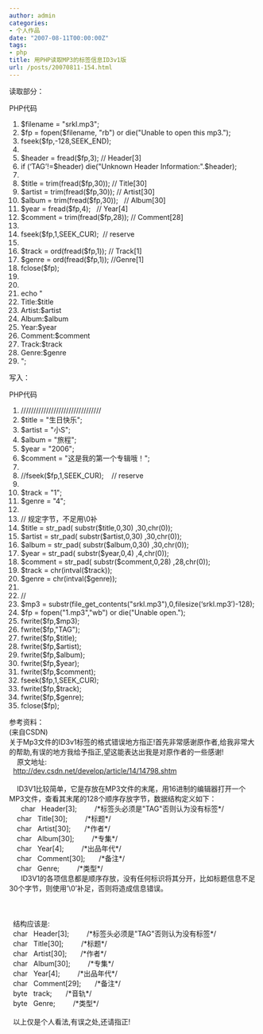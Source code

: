 ```yaml
---
author: admin
categories:
- 个人作品
date: "2007-08-11T00:00:00Z"
tags:
- php
title: 用PHP读取MP3的标签信息ID3v1版
url: /posts/20070811-154.html
---
```

读取部分：

<div class="codeText">
  <div class="codeHead">
    PHP代码
  </div>
  
  <ol class="dp-c">
    <li class="alt">
      <span><span class="vars">$filename</span><span>&nbsp;=&nbsp;</span><span class="string">"srkl.mp3"</span><span>;&nbsp;&nbsp;</span></span>
    </li>
    <li class="">
      <span><span class="vars">$fp</span><span>&nbsp;=&nbsp;</span><span class="func">fopen</span><span>(</span><span class="vars">$filename</span><span>,&nbsp;</span><span class="string">"rb"</span><span>)&nbsp;</span><span class="keyword">or</span><span>&nbsp;</span><span class="keyword">die</span><span>(</span><span class="string">"Unable&nbsp;to&nbsp;open&nbsp;this&nbsp;mp3."</span><span>);&nbsp;&nbsp;</span></span>
    </li>
    <li class="alt">
      <span><span class="func">fseek</span><span>(</span><span class="vars">$fp</span><span>,-128,SEEK_END);&nbsp;&nbsp;</span></span>
    </li>
    <li class="">
      <span>&nbsp;&nbsp;</span>
    </li>
    <li class="alt">
      <span><span class="vars">$header</span><span>&nbsp;=&nbsp;</span><span class="func">fread</span><span>(</span><span class="vars">$fp</span><span>,3);&nbsp;</span><span class="comment">//&nbsp;Header[3]</span><span>&nbsp;&nbsp;</span></span>
    </li>
    <li class="">
      <span><span class="keyword">if</span><span>&nbsp;(</span><span class="string">&#8216;TAG&#8217;</span><span>!=</span><span class="vars">$header</span><span>)&nbsp;</span><span class="keyword">die</span><span>(</span><span class="string">"Unknown&nbsp;Header&nbsp;Information:"</span><span>.</span><span class="vars">$header</span><span>);&nbsp;&nbsp;</span></span>
    </li>
    <li class="alt">
      <span>&nbsp;&nbsp;</span>
    </li>
    <li class="">
      <span><span class="vars">$title</span><span>&nbsp;=&nbsp;trim(</span><span class="func">fread</span><span>(</span><span class="vars">$fp</span><span>,30));&nbsp;</span><span class="comment">//&nbsp;Title[30]</span><span>&nbsp;&nbsp;</span></span>
    </li>
    <li class="alt">
      <span><span class="vars">$artist</span><span>&nbsp;=&nbsp;trim(</span><span class="func">fread</span><span>(</span><span class="vars">$fp</span><span>,30));&nbsp;</span><span class="comment">//&nbsp;Artist[30]</span><span>&nbsp;&nbsp;</span></span>
    </li>
    <li class="">
      <span><span class="vars">$album</span><span>&nbsp;=&nbsp;trim(</span><span class="func">fread</span><span>(</span><span class="vars">$fp</span><span>,30));&nbsp;&nbsp;&nbsp;</span><span class="comment">//&nbsp;Album[30]</span><span>&nbsp;&nbsp;</span></span>
    </li>
    <li class="alt">
      <span><span class="vars">$year</span><span>&nbsp;=&nbsp;</span><span class="func">fread</span><span>(</span><span class="vars">$fp</span><span>,4);&nbsp;&nbsp;&nbsp;</span><span class="comment">//&nbsp;Year[4]</span><span>&nbsp;&nbsp;</span></span>
    </li>
    <li class="">
      <span><span class="vars">$comment</span><span>&nbsp;=&nbsp;trim(</span><span class="func">fread</span><span>(</span><span class="vars">$fp</span><span>,28));&nbsp;</span><span class="comment">//&nbsp;Comment[28]</span><span>&nbsp;&nbsp;</span></span>
    </li>
    <li class="alt">
      <span>&nbsp;&nbsp;</span>
    </li>
    <li class="">
      <span><span class="func">fseek</span><span>(</span><span class="vars">$fp</span><span>,1,SEEK_CUR);&nbsp;&nbsp;</span><span class="comment">//&nbsp;reserve</span><span>&nbsp;&nbsp;</span></span>
    </li>
    <li class="alt">
      <span>&nbsp;&nbsp;</span>
    </li>
    <li class="">
      <span><span class="vars">$track</span><span>&nbsp;=&nbsp;ord(</span><span class="func">fread</span><span>(</span><span class="vars">$fp</span><span>,1));&nbsp;</span><span class="comment">//&nbsp;Track[1]</span><span>&nbsp;&nbsp;</span></span>
    </li>
    <li class="alt">
      <span><span class="vars">$genre</span><span>&nbsp;=&nbsp;ord(</span><span class="func">fread</span><span>(</span><span class="vars">$fp</span><span>,1));&nbsp;</span><span class="comment">//Genre[1]</span><span>&nbsp;&nbsp;</span></span>
    </li>
    <li class="">
      <span>fclose(<span class="vars">$fp</span><span>);&nbsp;&nbsp;</span></span>
    </li>
    <li class="alt">
      <span>&nbsp;&nbsp;</span>
    </li>
    <li class="">
      <span>&nbsp;&nbsp;</span>
    </li>
    <li class="alt">
      <span><span class="func">echo</span><span>&nbsp;</span><span class="string">"</span>&nbsp;</span>
    </li>
    <li class="">
      <span><span class="string">Title:$title</span>&nbsp;</span>
    </li>
    <li class="alt">
      <span><span class="string">Artist:$artist</span>&nbsp;</span>
    </li>
    <li class="">
      <span><span class="string">Album:$album</span>&nbsp;</span>
    </li>
    <li class="alt">
      <span><span class="string">Year:$year</span>&nbsp;</span>
    </li>
    <li class="">
      <span><span class="string">Comment:$comment</span>&nbsp;</span>
    </li>
    <li class="alt">
      <span><span class="string">Track:$track</span>&nbsp;</span>
    </li>
    <li class="">
      <span><span class="string">Genre:$genre</span>&nbsp;</span>
    </li>
    <li class="alt">
      <span><span class="string">"</span><span>;&nbsp;&nbsp;</span></span>
    </li>
  </ol>
</div>

写入：

<div class="codeText">
  <div class="codeHead">
    PHP代码
  </div>
  
  <ol class="dp-c">
    <li class="alt">
      <span><span class="comment">////////////////////////////////</span><span>&nbsp;&nbsp;</span></span>
    </li>
    <li class="">
      <span><span class="vars">$title</span><span>&nbsp;=&nbsp;</span><span class="string">"生日快乐"</span><span>;&nbsp;&nbsp;</span></span>
    </li>
    <li class="alt">
      <span><span class="vars">$artist</span><span>&nbsp;=&nbsp;</span><span class="string">"小S"</span><span>;&nbsp;&nbsp;</span></span>
    </li>
    <li class="">
      <span><span class="vars">$album</span><span>&nbsp;=&nbsp;</span><span class="string">"旅程"</span><span>;&nbsp;&nbsp;</span></span>
    </li>
    <li class="alt">
      <span><span class="vars">$year</span><span>&nbsp;=&nbsp;</span><span class="string">"2006"</span><span>;&nbsp;&nbsp;</span></span>
    </li>
    <li class="">
      <span><span class="vars">$comment</span><span>&nbsp;=&nbsp;</span><span class="string">"这是我的第一个专辑哦！"</span><span>;&nbsp;&nbsp;</span></span>
    </li>
    <li class="alt">
      <span>&nbsp;&nbsp;</span>
    </li>
    <li class="">
      <span><span class="comment">//fseek($fp,1,SEEK_CUR);&nbsp;&nbsp;&nbsp;&nbsp;//&nbsp;reserve</span><span>&nbsp;&nbsp;</span></span>
    </li>
    <li class="alt">
      <span>&nbsp;&nbsp;</span>
    </li>
    <li class="">
      <span><span class="vars">$track</span><span>&nbsp;=&nbsp;</span><span class="string">"1"</span><span>;&nbsp;&nbsp;</span></span>
    </li>
    <li class="alt">
      <span><span class="vars">$genre</span><span>&nbsp;=&nbsp;</span><span class="string">"4"</span><span>;&nbsp;&nbsp;</span></span>
    </li>
    <li class="">
      <span>&nbsp;&nbsp;</span>
    </li>
    <li class="alt">
      <span><span class="comment">//&nbsp;规定字节，不足用\0补</span><span>&nbsp;&nbsp;</span></span>
    </li>
    <li class="">
      <span><span class="vars">$title</span><span>&nbsp;=&nbsp;</span><span class="func">str_pad</span><span>(&nbsp;</span><span class="func">substr</span><span>(</span><span class="vars">$title</span><span>,0,30)&nbsp;,30,</span><span class="func">chr</span><span>(0));&nbsp;&nbsp;</span></span>
    </li>
    <li class="alt">
      <span><span class="vars">$artist</span><span>&nbsp;=&nbsp;</span><span class="func">str_pad</span><span>(&nbsp;</span><span class="func">substr</span><span>(</span><span class="vars">$artist</span><span>,0,30)&nbsp;,30,</span><span class="func">chr</span><span>(0));&nbsp;&nbsp;</span></span>
    </li>
    <li class="">
      <span><span class="vars">$album</span><span>&nbsp;=&nbsp;</span><span class="func">str_pad</span><span>(&nbsp;</span><span class="func">substr</span><span>(</span><span class="vars">$album</span><span>,0,30)&nbsp;,30,</span><span class="func">chr</span><span>(0));&nbsp;&nbsp;</span></span>
    </li>
    <li class="alt">
      <span><span class="vars">$year</span><span>&nbsp;=&nbsp;</span><span class="func">str_pad</span><span>(&nbsp;</span><span class="func">substr</span><span>(</span><span class="vars">$year</span><span>,0,4)&nbsp;,4,</span><span class="func">chr</span><span>(0));&nbsp;&nbsp;</span></span>
    </li>
    <li class="">
      <span><span class="vars">$comment</span><span>&nbsp;=&nbsp;</span><span class="func">str_pad</span><span>(&nbsp;</span><span class="func">substr</span><span>(</span><span class="vars">$comment</span><span>,0,28)&nbsp;,28,</span><span class="func">chr</span><span>(0));&nbsp;&nbsp;</span></span>
    </li>
    <li class="alt">
      <span><span class="vars">$track</span><span>&nbsp;=&nbsp;</span><span class="func">chr</span><span>(</span><span class="func">intval</span><span>(</span><span class="vars">$track</span><span>));&nbsp;&nbsp;</span></span>
    </li>
    <li class="">
      <span><span class="vars">$genre</span><span>&nbsp;=&nbsp;</span><span class="func">chr</span><span>(</span><span class="func">intval</span><span>(</span><span class="vars">$genre</span><span>));&nbsp;&nbsp;</span></span>
    </li>
    <li class="alt">
      <span>&nbsp;&nbsp;</span>
    </li>
    <li class="">
      <span><span class="comment">//</span><span>&nbsp;&nbsp;</span></span>
    </li>
    <li class="alt">
      <span><span class="vars">$mp3</span><span>&nbsp;=&nbsp;</span><span class="func">substr</span><span>(</span><span class="func">file_get_contents</span><span>(</span><span class="string">"srkl.mp3"</span><span>),0,</span><span class="func">filesize</span><span>(</span><span class="string">&#8216;srkl.mp3&#8242;</span><span>)-128);&nbsp;&nbsp;</span></span>
    </li>
    <li class="">
      <span><span class="vars">$fp</span><span>&nbsp;=&nbsp;</span><span class="func">fopen</span><span>(</span><span class="string">"1.mp3"</span><span>,</span><span class="string">"wb"</span><span>)&nbsp;</span><span class="keyword">or</span><span>&nbsp;</span><span class="keyword">die</span><span>(</span><span class="string">"Unable&nbsp;open."</span><span>);&nbsp;&nbsp;</span></span>
    </li>
    <li class="alt">
      <span>fwrite(<span class="vars">$fp</span><span>,</span><span class="vars">$mp3</span><span>);&nbsp;&nbsp;</span></span>
    </li>
    <li class="">
      <span>fwrite(<span class="vars">$fp</span><span>,</span><span class="string">"TAG"</span><span>);&nbsp;&nbsp;</span></span>
    </li>
    <li class="alt">
      <span>fwrite(<span class="vars">$fp</span><span>,</span><span class="vars">$title</span><span>);&nbsp;&nbsp;</span></span>
    </li>
    <li class="">
      <span>fwrite(<span class="vars">$fp</span><span>,</span><span class="vars">$artist</span><span>);&nbsp;&nbsp;</span></span>
    </li>
    <li class="alt">
      <span>fwrite(<span class="vars">$fp</span><span>,</span><span class="vars">$album</span><span>);&nbsp;&nbsp;</span></span>
    </li>
    <li class="">
      <span>fwrite(<span class="vars">$fp</span><span>,</span><span class="vars">$year</span><span>);&nbsp;&nbsp;</span></span>
    </li>
    <li class="alt">
      <span>fwrite(<span class="vars">$fp</span><span>,</span><span class="vars">$comment</span><span>);&nbsp;&nbsp;</span></span>
    </li>
    <li class="">
      <span><span class="func">fseek</span><span>(</span><span class="vars">$fp</span><span>,1,SEEK_CUR);&nbsp;&nbsp;</span></span>
    </li>
    <li class="alt">
      <span>fwrite(<span class="vars">$fp</span><span>,</span><span class="vars">$track</span><span>);&nbsp;&nbsp;</span></span>
    </li>
    <li class="">
      <span>fwrite(<span class="vars">$fp</span><span>,</span><span class="vars">$genre</span><span>);&nbsp;&nbsp;</span></span>
    </li>
    <li class="alt">
      <span>fclose(<span class="vars">$fp</span><span>);&nbsp;&nbsp;</span></span>
    </li>
  </ol>
</div>

参考资料：  
(来自CSDN)  
关于Mp3文件的ID3v1标签的格式错误地方指正!首先非常感谢原作者,给我非常大的帮助,有误的地方我给予指正,望这能表达出我是对原作者的一些感谢!&nbsp;   
&nbsp;&nbsp;&nbsp; 原文地址:&nbsp;   
&nbsp; http://dev.csdn.net/develop/article/14/14798.shtm&nbsp;   
&nbsp;&nbsp;   
&nbsp;&nbsp;&nbsp; ID3V1比较简单，它是存放在MP3文件的末尾，用16进制的编辑器打开一个MP3文件，查看其末尾的128个顺序存放字节，数据结构定义如下：&nbsp;   
&nbsp;&nbsp;&nbsp;&nbsp;&nbsp; char&nbsp;&nbsp; Header[3];&nbsp;&nbsp;&nbsp;&nbsp;&nbsp;&nbsp;&nbsp;&nbsp; /\*标签头必须是"TAG"否则认为没有标签\*/&nbsp;   
&nbsp;&nbsp;&nbsp; char&nbsp;&nbsp; Title[30];&nbsp;&nbsp;&nbsp;&nbsp;&nbsp;&nbsp;&nbsp;&nbsp; /\*标题\*/&nbsp;   
&nbsp;&nbsp;&nbsp; char&nbsp;&nbsp; Artist[30];&nbsp;&nbsp;&nbsp;&nbsp;&nbsp;&nbsp; /\*作者\*/&nbsp;   
&nbsp;&nbsp;&nbsp; char&nbsp;&nbsp; Album[30];&nbsp;&nbsp;&nbsp;&nbsp;&nbsp;&nbsp;&nbsp;&nbsp; /\*专集\*/&nbsp;   
&nbsp;&nbsp;&nbsp; char&nbsp;&nbsp; Year[4];&nbsp;&nbsp;&nbsp;&nbsp;&nbsp;&nbsp;&nbsp;&nbsp; /\*出品年代\*/&nbsp;   
&nbsp;&nbsp;&nbsp; char&nbsp;&nbsp; Comment[30];&nbsp;&nbsp;&nbsp;&nbsp;&nbsp;&nbsp; /\*备注\*/&nbsp;   
&nbsp;&nbsp;&nbsp; char&nbsp;&nbsp; Genre;&nbsp;&nbsp;&nbsp;&nbsp;&nbsp;&nbsp;&nbsp;&nbsp; /\*类型\*/&nbsp;   
&nbsp;&nbsp;&nbsp;&nbsp;&nbsp; ID3V1的各项信息都是顺序存放，没有任何标识将其分开，比如标题信息不足30个字节，则使用&#8217;\0&#8217;补足，否则将造成信息错误。&nbsp;   
&nbsp;&nbsp;   
&nbsp;&nbsp;   
&nbsp;&nbsp;   
&nbsp; 结构应该是:&nbsp;   
&nbsp; char&nbsp;&nbsp; Header[3];&nbsp;&nbsp;&nbsp;&nbsp;&nbsp;&nbsp;&nbsp;&nbsp; /\*标签头必须是"TAG"否则认为没有标签\*/&nbsp;   
&nbsp; char&nbsp;&nbsp; Title[30];&nbsp;&nbsp;&nbsp;&nbsp;&nbsp;&nbsp;&nbsp;&nbsp; /\*标题\*/&nbsp;   
&nbsp; char&nbsp;&nbsp; Artist[30];&nbsp;&nbsp;&nbsp;&nbsp;&nbsp;&nbsp; /\*作者\*/&nbsp;   
&nbsp; char&nbsp;&nbsp; Album[30];&nbsp;&nbsp;&nbsp;&nbsp;&nbsp;&nbsp;&nbsp;&nbsp; /\*专集\*/&nbsp;   
&nbsp; char&nbsp;&nbsp; Year[4];&nbsp;&nbsp;&nbsp;&nbsp;&nbsp;&nbsp;&nbsp;&nbsp; /\*出品年代\*/&nbsp;   
&nbsp; char&nbsp;&nbsp; Comment[29];&nbsp;&nbsp;&nbsp;&nbsp;&nbsp;&nbsp; /\*备注\*/&nbsp;   
&nbsp; byte&nbsp;&nbsp; track;&nbsp;&nbsp;&nbsp;&nbsp;&nbsp;&nbsp; /\*音轨\*/&nbsp;   
&nbsp; byte&nbsp;&nbsp; Genre;&nbsp;&nbsp;&nbsp;&nbsp;&nbsp;&nbsp;&nbsp;&nbsp; /\*类型\*/&nbsp;   
&nbsp;&nbsp;   
&nbsp; 以上仅是个人看法,有误之处,还请指正!